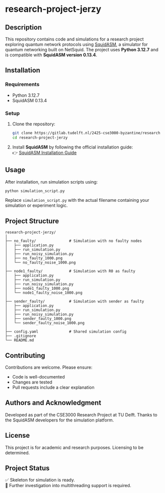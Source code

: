 # research-project-jerzy

## Description

This repository contains code and simulations for a research project exploring quantum network protocols using [SquidASM](https://squidasm.readthedocs.io/en/latest/index.html), a simulator for quantum networking built on NetSquid. The project uses **Python 3.12.7** and is compatible with **SquidASM version 0.13.4**.

## Installation

### Requirements

- Python 3.12.7
- SquidASM 0.13.4

### Setup

1. Clone the repository:
   ```bash
   git clone https://gitlab.tudelft.nl/2425-cse3000-byzantine/research-project-jerzy.git
   cd research-project-jerzy
   ```

2. Install **SquidASM** by following the official installation guide:  
   👉 [SquidASM Installation Guide](https://squidasm.readthedocs.io/en/latest/index.html)

## Usage

After installation, run simulation scripts using:
```bash
python simulation_script.py
```

Replace `simulation_script.py` with the actual filename containing your simulation or experiment logic.

## Project Structure

```
research-project-jerzy/
│
├── no_faulty/               # Simulation with no faulty nodes
│   ├── application.py
│   ├── run_simulation.py
│   ├── run_noisy_simulation.py
│   ├── no_faulty_1000.png
│   └── no_faulty_noise_1000.png
│
├── node1_faulty/            # Simulation with R0 as faulty
│   ├── application.py
│   ├── run_simulation.py
│   ├── run_noisy_simulation.py
│   ├── node1_faulty_1000.png
│   └── node1_faulty_noise_1000.png
│
├── sender_faulty/           # Simulation with sender as faulty
│   ├── application.py
│   ├── run_simulation.py
│   ├── run_noisy_simulation.py
│   ├── sender_faulty_1000.png
│   └── sender_faulty_noise_1000.png
│
├── config.yaml              # Shared simulation config
├── .gitignore
└── README.md

```

## Contributing

Contributions are welcome. Please ensure:

- Code is well-documented
- Changes are tested
- Pull requests include a clear explanation

## Authors and Acknowledgment

Developed as part of the CSE3000 Research Project at TU Delft. Thanks to the SquidASM developers for the simulation platform.

## License

This project is for academic and research purposes. Licensing to be determined.

## Project Status

✅ Skeleton for simulation is ready.  
🧵 Further investigation into multithreading support is required.
